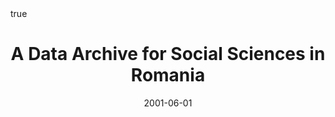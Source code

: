 ﻿---
featured: false

authors: 
- Adrian Dușa

title: "A Data Archive for Social Sciences in Romania"

date: "2001-06-01"
publishDate: "2001-06-01"

# 0 = Uncategorized, 1 = Conference proceedings, 2 = Journal, 3 = Work in progress, 4 = Technical report, 5 = Book, 6 = Book chapter
publication_types:
- "2"

publication: '*IASSIST Quarterly*'

publication_short: ""

abstract: ""

doi: ""

projects: []

summary: 

math: true

tags: ["RODA"]

# url_code: ""
# url_dataset: ""
url_pdf: "uploads/publications/2001-IASSISTQ.pdf"
# url_poster: ""
# url_project: ""
# url_slides: ""
# url_source: ""
# url_video: ""

links:
- name: "URL"
  url: "http://www.iassistdata.org/iq/issue/25/2"

image:
  caption: ""
  focal_point: ""
  preview_only: false
---
